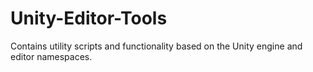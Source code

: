 # Unity-Editor-Tools
Contains utility scripts and functionality based on the Unity engine and editor namespaces.
